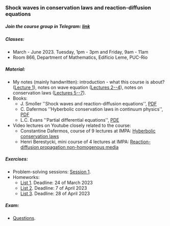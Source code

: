 ### Shock waves in conservation laws and reaction-diffusion equations

##### Join the course group in Telegram: [link](https://t.me/+gdqus0TfJQ44NWI6)

##### Classes: 
- March - June 2023. Tuesday, 1pm - 3pm and Friday, 9am - 11am
- Room 866, Department of Mathematics, Edifício Leme, PUC-Rio

##### Material: 
+ My notes (mainly handwritten): introduction - what this course is about? ([Lecture 1](Lecture1.pdf)), notes on wave equation ([Lectures 2--4](Lectures2-4.pdf)), notes on conservation laws ([Lectures 5--7](Lectures5-7.pdf)).
+ Books: 
    + J. Smoller ''Shock waves and reaction-diffusion equations'', [PDF](Smoller.pdf)
    + C. Dafermos ''Hyberbolic conservation laws in continuum physics'', [PDF](Dafermos.pdf)
    + L.C. Evans ''Partial differential equations'', [PDE](Evans-PDE.pdf)
+ Video lectures on Youtube closely related to the course:
    + Constantine Dafermos, course of 9 lectures at IMPA: [Hyberbolic conservation laws](https://www.youtube.com/playlist?list=PLo4jXE-LdDTTg8Z4iGDNOSDA74rcwoU2a)
    + Henri Berestycki, mini course of 4 lectures at IMPA: [Reaction-diffusion propagation non-homogenous media](https://www.youtube.com/watch?v=DOw3N7ZbejI&list=PLo4jXE-LdDTQfW_IQ-umx660Plg9NX-nC&index=15)

##### Exercises:
+ Problem-solving sessions: [Session 1](Problems1.pdf).
+ Homeworks:
    + [List 1](Ex1.pdf). Deadline: 24 of March 2023
    + [List 2](Ex2.pdf). Deadline: 7 of April 2023
    + [List 3](Ex3.pdf). Deadline: 28 of April 2023

##### Exam: 
+ [Questions](Exam-questions.pdf).
